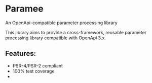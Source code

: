 # Paramee

An OpenApi-compatible parameter processing library

This library aims to provide a cross-framework, reusable parameter processing
library compatible with OpenApi 3.x.

## Features:
 
 * PSR-4/PSR-2 compliant
 * 100% test coverage
 * 